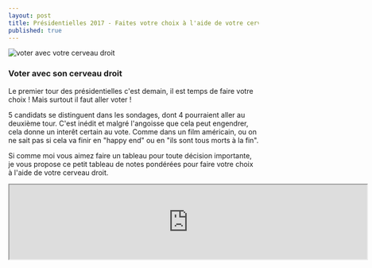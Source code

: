 ```yaml
---
layout: post
title: Présidentielles 2017 - Faites votre choix à l'aide de votre cerveau droit! / Tableau de décision à télécharger
published: true
---
```


<img src="../images/cerveau-droite-gauche1.jpg" title="voter avec votre cerveau droit">


### Voter avec son cerveau droit

Le premier tour des présidentielles c'est demain, il est temps de faire votre choix ! Mais surtout il faut aller voter !

5 candidats se distinguent dans les sondages, dont 4 pourraient aller au deuxième tour. C'est inédit et malgré l'angoisse que cela peut engendrer, cela donne un interêt certain au vote. Comme dans un film américain, ou on ne sait pas si cela va finir en "happy end" ou en "ils sont tous morts à la fin".

Si comme moi vous aimez faire un tableau pour toute décision importante, je vous propose ce petit tableau de notes pondérées pour faire votre choix à l'aide de votre cerveau droit.

<div style="width:720px;">
<iframe src="https://docs.google.com/spreadsheets/d/1avymKG7vyfZQl8s51nZjbOAR0Z4nttZPxDtMkeXkqKo/pubhtml?gid=0&amp;single=true&amp;widget=true&amp;headers=false" style="display: block; width: 100%;></iframe>
</div>

### Tableau d'aide au choix en téléchargement

Ce [petit tableau google](https://docs.google.com/spreadsheets/d/1avymKG7vyfZQl8s51nZjbOAR0Z4nttZPxDtMkeXkqKo/edit#gid=1896097280) qui compare les candidats sur 5 thèmes principaux de la campagne ainsi que sur 4 jockers qui donnent des points en plus (personnalité attachante) ou en moins (affaires).

Evidemment vous pouvez avoir d'autres idées de catégorisation, mais en tout cas c'est ce qui m'est venu à l'esprit, sans potasser les programmes des candidats. Vous pouvez rajouter des lignes pour le rendre plus proche de vos centres d'interêts.

Pour utiliser ce tableau,

* <strong style="font-size: 20px; font-weight: bold">1/</strong> [télécharger le tableau vierge et son exemple](https://docs.google.com/spreadsheets/d/1avymKG7vyfZQl8s51nZjbOAR0Z4nttZPxDtMkeXkqKo/edit#gid=1896097280).
* <strong style="font-size: 20px; font-weight: bold">2/</strong> Remplir la colonne pondération :
avec des valeurs de +100 à -100. Les thèmes doivents avoir une pondération positive (de 0 à 100), les jokers peuvent avoir une pondération positive ou négative (de -100 à + 100).
* <strong style="font-size: 20px; font-weight: bold">3/</strong> Remplir les colonnes jaunes de chaque candidates même ceux qu'on aime pas avec des notes de 0 à 10.
* <strong style="font-size: 20px; font-weight: bold">4/</strong> Regarde le resultat, celui qui a le plus de point devrait être celui pour qui vous aller voter en suivant les conseils de votre cerveau droit (indépendemment de toutes orientation politique).
* <strong style="font-size: 20px; font-weight: bold">5/</strong> Publie le résultat sur les réseaux sociaux !



### [Télécharger Le tableau pour choisir son candidat](https://docs.google.com/spreadsheets/d/1avymKG7vyfZQl8s51nZjbOAR0Z4nttZPxDtMkeXkqKo/edit#gid=1896097280)
